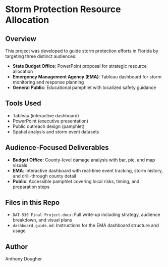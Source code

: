 # Storm Protection Resource Allocation

## Overview
This project was developed to guide storm protection efforts in Florida by targeting three distinct audiences:
- **State Budget Office**: PowerPoint proposal for strategic resource allocation
- **Emergency Management Agency (EMA)**: Tableau dashboard for storm monitoring and response planning
- **General Public**: Educational pamphlet with localized safety guidance

## Tools Used
- Tableau (interactive dashboard)
- PowerPoint (executive presentation)
- Public outreach design (pamphlet)
- Spatial analysis and storm event datasets

## Audience-Focused Deliverables
- **Budget Office**: County-level damage analysis with bar, pie, and map visuals
- **EMA**: Interactive dashboard with real-time event tracking, storm history, and drill-through county detail
- **Public**: Accessible pamphlet covering local risks, timing, and preparation steps

## Files in this Repo
- `DAT-530 Final Project.docx`: Full write-up including strategy, audience breakdown, and visual plans
- `dashboard_guide.md`: Instructions for the EMA dashboard structure and usage

## Author
Anthony Dougher
